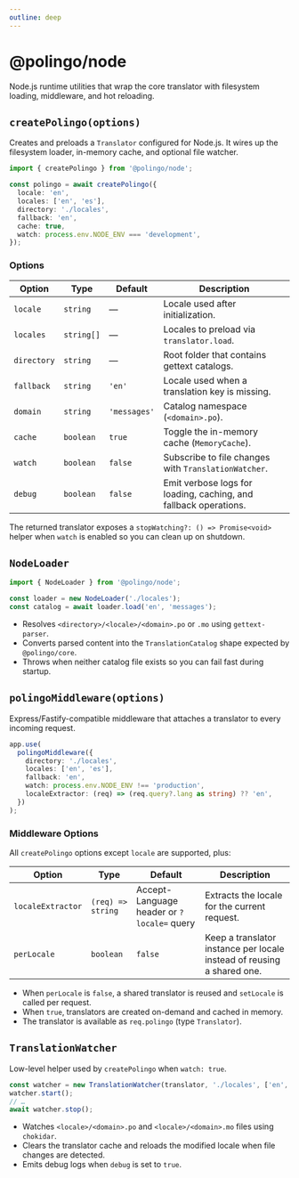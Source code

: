 ```yaml
---
outline: deep
---
```


# @polingo/node

Node.js runtime utilities that wrap the core translator with filesystem loading, middleware, and hot reloading.

## `createPolingo(options)`

Creates and preloads a `Translator` configured for Node.js. It wires up the filesystem loader, in-memory cache, and optional file watcher.

```ts
import { createPolingo } from '@polingo/node';

const polingo = await createPolingo({
  locale: 'en',
  locales: ['en', 'es'],
  directory: './locales',
  fallback: 'en',
  cache: true,
  watch: process.env.NODE_ENV === 'development',
});
```

### Options

| Option      | Type       | Default      | Description                                                      |
| ----------- | ---------- | ------------ | ---------------------------------------------------------------- |
| `locale`    | `string`   | —            | Locale used after initialization.                                |
| `locales`   | `string[]` | —            | Locales to preload via `translator.load`.                        |
| `directory` | `string`   | —            | Root folder that contains gettext catalogs.                      |
| `fallback`  | `string`   | `'en'`       | Locale used when a translation key is missing.                   |
| `domain`    | `string`   | `'messages'` | Catalog namespace (`<domain>.po`).                               |
| `cache`     | `boolean`  | `true`       | Toggle the in-memory cache (`MemoryCache`).                      |
| `watch`     | `boolean`  | `false`      | Subscribe to file changes with `TranslationWatcher`.             |
| `debug`     | `boolean`  | `false`      | Emit verbose logs for loading, caching, and fallback operations. |

The returned translator exposes a `stopWatching?: () => Promise<void>` helper when `watch` is enabled so you can clean up on shutdown.

## `NodeLoader`

```ts
import { NodeLoader } from '@polingo/node';

const loader = new NodeLoader('./locales');
const catalog = await loader.load('en', 'messages');
```

- Resolves `<directory>/<locale>/<domain>.po` or `.mo` using `gettext-parser`.
- Converts parsed content into the `TranslationCatalog` shape expected by `@polingo/core`.
- Throws when neither catalog file exists so you can fail fast during startup.

## `polingoMiddleware(options)`

Express/Fastify-compatible middleware that attaches a translator to every incoming request.

```ts
app.use(
  polingoMiddleware({
    directory: './locales',
    locales: ['en', 'es'],
    fallback: 'en',
    watch: process.env.NODE_ENV !== 'production',
    localeExtractor: (req) => (req.query?.lang as string) ?? 'en',
  })
);
```

### Middleware Options

All `createPolingo` options except `locale` are supported, plus:

| Option            | Type              | Default                                    | Description                                                            |
| ----------------- | ----------------- | ------------------------------------------ | ---------------------------------------------------------------------- |
| `localeExtractor` | `(req) => string` | Accept-Language header or `?locale=` query | Extracts the locale for the current request.                           |
| `perLocale`       | `boolean`         | `false`                                    | Keep a translator instance per locale instead of reusing a shared one. |

- When `perLocale` is `false`, a shared translator is reused and `setLocale` is called per request.
- When `true`, translators are created on-demand and cached in memory.
- The translator is available as `req.polingo` (type `Translator`).

## `TranslationWatcher`

Low-level helper used by `createPolingo` when `watch: true`.

```ts
const watcher = new TranslationWatcher(translator, './locales', ['en', 'es'], 'messages', true);
watcher.start();
// …
await watcher.stop();
```

- Watches `<locale>/<domain>.po` and `<locale>/<domain>.mo` files using `chokidar`.
- Clears the translator cache and reloads the modified locale when file changes are detected.
- Emits debug logs when `debug` is set to `true`.
